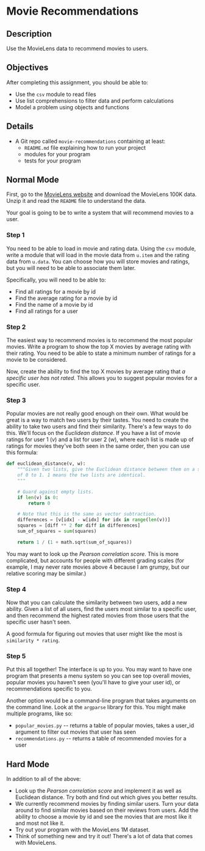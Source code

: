 # Movie Recommendations

## Description

Use the MovieLens data to recommend movies to users.

## Objectives

After completing this assignment, you should be able to:

* Use the `csv` module to read files
* Use list comprehensions to filter data and perform calculations
* Model a problem using objects and functions

## Details

* A Git repo called `movie-recommendations` containing at least:
  * `README.md` file explaining how to run your project
  * modules for your program
  * tests for your program

## Normal Mode

First, go to the [MovieLens website](http://grouplens.org/datasets/movielens/)
and download the MovieLens 100K data. Unzip it and read the `README` file
to understand the data.

Your goal is going to be to write a system that will recommend movies to a
user.

### Step 1

You need to be able to load in movie and rating data. Using the `csv` module,
write a module that will load in the movie data from `u.item` and the rating
data from `u.data`. You can choose how you will store movies and ratings, but
you will need to be able to associate them later.

Specifically, you will need to be able to:

* Find all ratings for a movie by id
* Find the average rating for a movie by id
* Find the name of a movie by id
* Find all ratings for a user

### Step 2

The easiest way to recommend movies is to recommend the most popular movies.
Write a program to show the top X movies by average rating with their rating.
You need to be able to state a minimum number of ratings for a movie to be
considered.

Now, create the ability to find the top X movies by average rating that _a
specific user has not rated_. This allows you to suggest popular movies for
a specific user.

### Step 3

Popular movies are not really good enough on their own. What would be great
is a way to match two users by their tastes. You need to create the ability
to take two users and find their similarity. There's a few ways to do this.
We'll focus on the _Euclidean distance_. If you have a list of movie
ratings for user 1 (_v_) and a list for user 2 (_w_), where each list
is made up of ratings for movies they've both seen in the same order, then
you can use this formula:

```py
def euclidean_distance(v, w):
    """Given two lists, give the Euclidean distance between them on a scale
    of 0 to 1. 1 means the two lists are identical.
    """

    # Guard against empty lists.
    if len(v) is 0:
        return 0

    # Note that this is the same as vector subtraction.
    differences = [v[idx] - w[idx] for idx in range(len(v))]
    squares = [diff ** 2 for diff in differences]
    sum_of_squares = sum(squares)

    return 1 / (1 + math.sqrt(sum_of_squares))
```

You may want to look up the _Pearson correlation score_. This is more
complicated, but accounts for people with different grading scales (for
example, I may never rate movies above 4 because I am grumpy, but our
relative scoring may be similar.)

### Step 4

Now that you can calculate the similarity between two users, add a new
ability. Given a list of all users, find the users most similar to a
specific user, and then recommend the highest rated movies from those
users that the specific user hasn't seen.

A good formula for figuring out movies that user might like the most
is `similarity * rating`.

### Step 5

Put this all together! The interface is up to you. You may want to
have one program that presents a menu system so you can see top
overall movies, popular movies you haven't seen (you'll have to give
your user id), or recommendations specific to you.

Another option would be a command-line program that takes arguments
on the command line. Look at the `argparse` library for this. You might
make multiple programs, like so:

* `popular_movies.py` -- returns a table of popular movies, takes a user_id
   argument to filter out movies that user has seen
* `recommendations.py` -- returns a table of recommended movies for a user

## Hard Mode

In addition to all of the above:

* Look up the _Pearson correlation score_ and implement it as well as
Euclidean distance. Try both and find out which gives you better results.
* We currently recommend movies by finding similar users. Turn your data around
to find similar movies based on their reviews from users. Add the ability to
choose a movie by id and see the movies that are most like it and most not like
it.
* Try out your program with the MovieLens 1M dataset.
* Think of something new and try it out! There's a lot of data that comes with
MovieLens.
